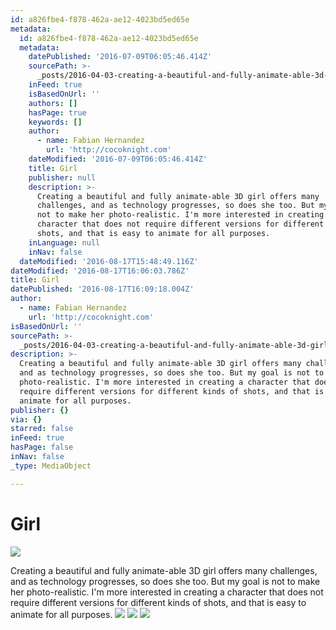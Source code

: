 ```yaml
---
id: a826fbe4-f878-462a-ae12-4023bd5ed65e
metadata:
  id: a826fbe4-f878-462a-ae12-4023bd5ed65e
  metadata:
    datePublished: '2016-07-09T06:05:46.414Z'
    sourcePath: >-
      _posts/2016-04-03-creating-a-beautiful-and-fully-animate-able-3d-girl-offers-m.md
    inFeed: true
    isBasedOnUrl: ''
    authors: []
    hasPage: true
    keywords: []
    author:
      - name: Fabian Hernandez
        url: 'http://cocoknight.com'
    dateModified: '2016-07-09T06:05:46.414Z'
    title: Girl
    publisher: null
    description: >-
      Creating a beautiful and fully animate-able 3D girl offers many
      challenges, and as technology progresses, so does she too. But my goal is
      not to make her photo-realistic. I'm more interested in creating a
      character that does not require different versions for different kinds of
      shots, and that is easy to animate for all purposes.
    inLanguage: null
    inNav: false
  dateModified: '2016-08-17T15:48:49.116Z'
dateModified: '2016-08-17T16:06:03.786Z'
title: Girl
datePublished: '2016-08-17T16:09:18.004Z'
author:
  - name: Fabian Hernandez
    url: 'http://cocoknight.com'
isBasedOnUrl: ''
sourcePath: >-
  _posts/2016-04-03-creating-a-beautiful-and-fully-animate-able-3d-girl-offers-m.md
description: >-
  Creating a beautiful and fully animate-able 3D girl offers many challenges,
  and as technology progresses, so does she too. But my goal is not to make her
  photo-realistic. I'm more interested in creating a character that does not
  require different versions for different kinds of shots, and that is easy to
  animate for all purposes.
publisher: {}
via: {}
starred: false
inFeed: true
hasPage: false
inNav: false
_type: MediaObject

---
```

# Girl
![](https://the-grid-user-content.s3-us-west-2.amazonaws.com/c563e692-55b3-47ce-a912-4aa2df9f4542.png)

Creating a beautiful and fully animate-able 3D girl offers many challenges, and as technology progresses, so does she too. But my goal is not to make her photo-realistic. I'm more interested in creating a character that does not require different versions for different kinds of shots, and that is easy to animate for all purposes.
![](https://the-grid-user-content.s3-us-west-2.amazonaws.com/91b3cb81-b54c-4c1d-b3ea-d4d540f4b914.png)
![](https://s3-us-west-2.amazonaws.com/the-grid-img/p/7e561ba1213e101354993d481a5a40ba989cfa10.png)
![](https://s3-us-west-2.amazonaws.com/the-grid-img/p/6dcf542b9826bceba1a9141a4abcc0c17f8a5bd8.png)
